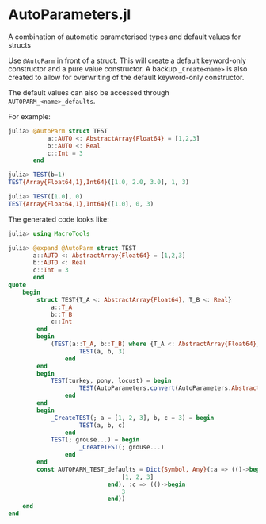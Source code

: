 # AutoParameters.jl
A combination of automatic parameterised types and default values for structs

Use `@AutoParm` in front of a struct. This will create a default keyword-only constructor and a pure value constructor. A backup `_Create<name>` is also created to allow for overwriting of the default keyword-only constructor.

The default values can also be accessed through `AUTOPARM_<name>_defaults`.

For example:

```julia
julia> @AutoParm struct TEST
           a::AUTO <: AbstractArray{Float64} = [1,2,3]
           b::AUTO <: Real
           c::Int = 3
       end

julia> TEST(b=1)
TEST{Array{Float64,1},Int64}([1.0, 2.0, 3.0], 1, 3)

julia> TEST([1.0], 0)
TEST{Array{Float64,1},Int64}([1.0], 0, 3)

```

The generated code looks like:

```julia
julia> using MacroTools

julia> @expand @AutoParm struct TEST
       a::AUTO <: AbstractArray{Float64} = [1,2,3]
       b::AUTO <: Real
       c::Int = 3
       end
quote
    begin
        struct TEST{T_A <: AbstractArray{Float64}, T_B <: Real}
            a::T_A
            b::T_B
            c::Int
        end
        begin
            (TEST(a::T_A, b::T_B) where {T_A <: AbstractArray{Float64}, T_B <: Real}) = begin
                    TEST(a, b, 3)
                end
        end
        begin
            TEST(turkey, pony, locust) = begin
                    TEST(AutoParameters.convert(AutoParameters.AbstractArray{AutoParameters.Float64}, turkey), AutoParameters.convert(AutoParameters.Real, pony), AutoParameters.convert(AutoParameters.Int, locust))
                end
        end
        begin
            _CreateTEST(; a = [1, 2, 3], b, c = 3) = begin
                    TEST(a, b, c)
                end
            TEST(; grouse...) = begin
                    _CreateTEST(; grouse...)
                end
        end
        const AUTOPARM_TEST_defaults = Dict{Symbol, Any}(:a => (()->begin       
                                [1, 2, 3]
                            end), :c => (()->begin
                                3
                            end))
    end
end
```
